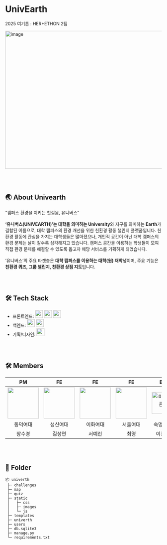 # UnivEarth
2025 여기톤 : HER+ETHON 2팀

<img width="789" height="443" alt="image" src="https://github.com/user-attachments/assets/eb8d4257-de24-4692-bd8d-e2d6dc6e450d" />

<br><br>
<h2>🌏 About Univearth</h2>

“캠퍼스 환경을 지키는 첫걸음, 유니버스”
<br><br>
**‘유니버스(UNIVEARTH)’**는 대학을 의미하는** University**와 지구를 의미하는 **Earth**가 결합된 이름으로, 대학 캠퍼스의 환경 개선을 위한 친환경 활동 챌린지 플랫폼입니다. 친환경 활동에 관심을 가지는 대학생들은 많아졌으나, 개인적 공간이 아닌 대학 캠퍼스의 환경 문제는 날이 갈수록 심각해지고 있습니다. 캠퍼스 공간을 이용하는 학생들이 모여 직접 환경 문제를 해결할 수 있도록 돕고자 해당 서비스를 기획하게 되었습니다. 
<br><br>
‘유니버스’의 주요 타겟층은 **대학 캠퍼스를 이용하는 대학(원) 재학생**이며, 주요 기능은 **친환경 퀴즈, 그룹 챌린지, 친환경 상점 지도**입니다.

<br><br>
<h2>🛠️ Tech Stack</h2>

- 프론트엔드:  <img src="https://img.shields.io/badge/html5-E34F26?style=for-the-badge&logo=html5&logoColor=white" height="25"> <img src="https://img.shields.io/badge/css-1572B6?style=for-the-badge&logo=css3&logoColor=white" height="25"> <img src="https://img.shields.io/badge/javascript-F7DF1E?style=for-the-badge&logo=javascript&logoColor=black" height="25">
- 백엔드:
<img src="https://img.shields.io/badge/python-3776AB?style=for-the-badge&logo=python&logoColor=white" height="25"> <img src="https://img.shields.io/badge/django-092E20?style=for-the-badge&logo=django&logoColor=white" height="25">
- 기획/디자인: <img src="https://img.shields.io/badge/Figma-F24E1E?style=for-the-badge&logo=Figma&logoColor=white" height="25">

<br><br>
<h2>🛠️ Members</h2>

|PM|FE|FE|FE|BE|BE|
|:--:|:--:|:--:|:--:|:--:|:--:|
|<img src="https://github.com/skjjang124.png" width="100">|<img src="https://github.com/ruddmslee.png" width="100">|<img src="https://github.com/ruddmslee.png" width="100">|<img src="https://github.com/user-attachments/assets/b7a630b2-4c30-4120-93ac-53f92adc48e2" width="100">|<img width="70" alt="미모티콘2" src="https://github.com/user-attachments/assets/2786cc34-dd73-41ab-b953-1f8b9c13f2dc" />|<img src="https://github.com/ruddmslee.png" width="100">|
|동덕여대|성신여대|이화여대|서울여대|숙명여대|덕성여대|
|장수경|김성연|서예린|최영|이경은|이영서|

<br><br>
<h2>📂 Folder</h2>

```
📦 univerth
 ├─ challenges
 ├─ map
 ├─ quiz
 ├─ static
 │   ├─ css
 │   ├─ images
 │   └─ js
 ├─ templates
 ├─ univerth
 ├─ users
 ├─ db.sqlite3
 ├─ manage.py
 └─ requirements.txt
```
